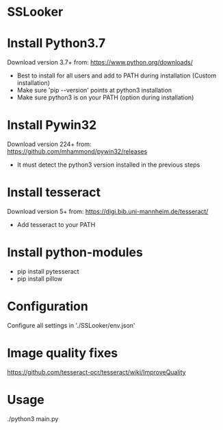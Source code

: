 # SSLooker

# Install Python3.7
Download version 3.7+ from: https://www.python.org/downloads/
- Best to install for all users and add to PATH during installation (Custom installation)
- Make sure 'pip --version' points at python3 installation
- Make sure python3 is on your PATH (option during installation)

# Install Pywin32
Download version 224+ from: https://github.com/mhammond/pywin32/releases
- It must detect the python3 version installed in the previous steps

# Install tesseract
Download version 5+ from: https://digi.bib.uni-mannheim.de/tesseract/
- Add tesseract to your PATH

# Install python-modules
- pip install pytesseract
- pip install pillow

# Configuration
Configure all settings in
'./SSLooker/env.json'

# Image quality fixes

https://github.com/tesseract-ocr/tesseract/wiki/ImproveQuality

# Usage

./python3 main.py <app>
